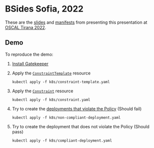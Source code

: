 # BSides Sofia, 2022

These are the [slides](./presentation.pdf) and [manifests](./k8s/) from presenting this presentation at [OSCAL Tirana 2022](https://oscal.openlabs.cc/).

## Demo

To reproduce the demo:

1. [Install Gatekeeper](https://asankov.dev/blog/2022/04/21/securing-kubernetes-with-open-policy-agent/#installing-gatekeeper)
2. Apply the [`ConstraintTemplate`](k8s/constraint-template.yaml) resource

   ```shell
   kubectl apply -f k8s/constraint-template.yaml
   ```

3. Apply the [`Constraint`](k8s/constraint.yaml) resource

   ```shell
   kubectl apply -f k8s/constraint.yaml
   ```

4. Try to create the [deployments that violate the Policy](k8s/non-compliant-deployment.yaml) (Should fail)

   ```shell
   kubectl apply -f k8s/non-compliant-deployment.yaml
   ```

5. Try to create the deployment that does not violate the Policy (Should pass)

   ```shell
   kubectl apply -f k8s/compliant-deployment.yaml
   ```
